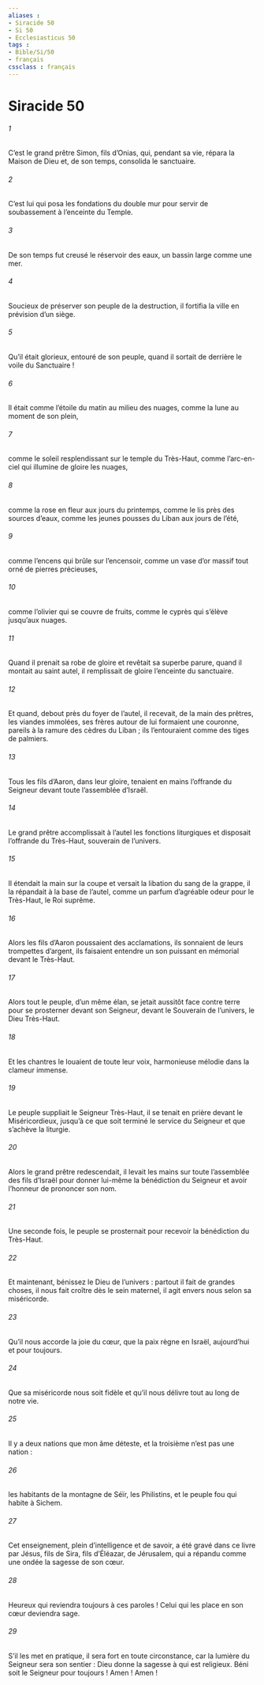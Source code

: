 ```yaml
---
aliases : 
- Siracide 50
- Si 50
- Ecclesiasticus 50
tags : 
- Bible/Si/50
- français
cssclass : français
---
```


# Siracide 50

###### 1
C’est le grand prêtre Simon, fils d’Onias,
qui, pendant sa vie, répara la Maison de Dieu
et, de son temps, consolida le sanctuaire.
###### 2
C’est lui qui posa les fondations du double mur
pour servir de soubassement à l’enceinte du Temple.
###### 3
De son temps fut creusé le réservoir des eaux,
un bassin large comme une mer.
###### 4
Soucieux de préserver son peuple de la destruction,
il fortifia la ville en prévision d’un siège.
###### 5
Qu’il était glorieux, entouré de son peuple,
quand il sortait de derrière le voile du Sanctuaire !
###### 6
Il était comme l’étoile du matin au milieu des nuages,
comme la lune au moment de son plein,
###### 7
comme le soleil resplendissant sur le temple du Très-Haut,
comme l’arc-en-ciel qui illumine de gloire les nuages,
###### 8
comme la rose en fleur aux jours du printemps,
comme le lis près des sources d’eaux,
comme les jeunes pousses du Liban aux jours de l’été,
###### 9
comme l’encens qui brûle sur l’encensoir,
comme un vase d’or massif
tout orné de pierres précieuses,
###### 10
comme l’olivier qui se couvre de fruits,
comme le cyprès qui s’élève jusqu’aux nuages.
###### 11
Quand il prenait sa robe de gloire
et revêtait sa superbe parure,
quand il montait au saint autel,
il remplissait de gloire l’enceinte du sanctuaire.
###### 12
Et quand, debout près du foyer de l’autel,
il recevait, de la main des prêtres, les viandes immolées,
ses frères autour de lui formaient une couronne,
pareils à la ramure des cèdres du Liban ;
ils l’entouraient comme des tiges de palmiers.
###### 13
Tous les fils d’Aaron, dans leur gloire,
tenaient en mains l’offrande du Seigneur
devant toute l’assemblée d’Israël.
###### 14
Le grand prêtre accomplissait à l’autel les fonctions liturgiques
et disposait l’offrande du Très-Haut, souverain de l’univers.
###### 15
Il étendait la main sur la coupe
et versait la libation du sang de la grappe,
il la répandait à la base de l’autel,
comme un parfum d’agréable odeur pour le Très-Haut, le Roi suprême.
###### 16
Alors les fils d’Aaron poussaient des acclamations,
ils sonnaient de leurs trompettes d’argent,
ils faisaient entendre un son puissant
en mémorial devant le Très-Haut.
###### 17
Alors tout le peuple, d’un même élan,
se jetait aussitôt face contre terre
pour se prosterner devant son Seigneur,
devant le Souverain de l’univers, le Dieu Très-Haut.
###### 18
Et les chantres le louaient de toute leur voix,
harmonieuse mélodie dans la clameur immense.
###### 19
Le peuple suppliait le Seigneur Très-Haut,
il se tenait en prière devant le Miséricordieux,
jusqu’à ce que soit terminé le service du Seigneur
et que s’achève la liturgie.
###### 20
Alors le grand prêtre redescendait,
il levait les mains sur toute l’assemblée des fils d’Israël
pour donner lui-même la bénédiction du Seigneur
et avoir l’honneur de prononcer son nom.
###### 21
Une seconde fois, le peuple se prosternait
pour recevoir la bénédiction du Très-Haut.
###### 22
Et maintenant, bénissez le Dieu de l’univers :
partout il fait de grandes choses,
il nous fait croître dès le sein maternel,
il agit envers nous selon sa miséricorde.
###### 23
Qu’il nous accorde la joie du cœur,
que la paix règne en Israël,
aujourd’hui et pour toujours.
###### 24
Que sa miséricorde nous soit fidèle
et qu’il nous délivre tout au long de notre vie.
###### 25
Il y a deux nations que mon âme déteste,
et la troisième n’est pas une nation :
###### 26
les habitants de la montagne de Séïr, les Philistins,
et le peuple fou qui habite à Sichem.
###### 27
Cet enseignement, plein d’intelligence et de savoir,
a été gravé dans ce livre par Jésus,
fils de Sira, fils d’Éléazar, de Jérusalem,
qui a répandu comme une ondée la sagesse de son cœur.
###### 28
Heureux qui reviendra toujours à ces paroles !
Celui qui les place en son cœur deviendra sage.
###### 29
S’il les met en pratique, il sera fort en toute circonstance,
car la lumière du Seigneur sera son sentier :
Dieu donne la sagesse à qui est religieux.
Béni soit le Seigneur pour toujours ! Amen ! Amen !
